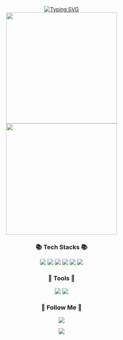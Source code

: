 
<div align="center">
<a href="https://git.io/typing-svg"><img src="https://readme-typing-svg.demolab.com?font=Nanum+Myeongjo&size=67&pause=1000&color=000000&background=8DB63100&center=true&vCenter=true&width=1000&height=200&lines=Hi+there%2C+I'm+Sungnam" alt="Typing SVG" /></a>
</div>

<div align="center">
	<img src="https://blogfiles.pstatic.net/MjAxOTEwMjJfMjkw/MDAxNTcxNzE4MTAwMzQ5.MS2Kh7ml6A0trFk3Jvli8Twoj-wiDZmw3_G4ygA8haMg.-kW1roYI_pa7RuQD0kp-1e-b_ECT6qWIL2cIcBDYVi4g.JPEG.wonch888/EDxNdgLUEAELSyF.jpg" width="300">
	<img src="http://down.humoruniv.com/hwiparambbs/data/comment/2022/06/r_r839d31001_f3664c955b49a3f787d542b3256120dc9486ae1a.gif" width="300"/>
	
</div>

<div align="center">
  <h3 align="center">📚 Tech Stacks 📚</h3>
  <img src="https://img.shields.io/badge/Java-007396?style=for-the-badge&logo=Java&logoColor=white"/>
  <img src="https://img.shields.io/badge/HTML5-E34F26?style=for-the-badge&logo=HTML5&logoColor=white" />
  <img src="https://img.shields.io/badge/CSS3-1572B6?style=for-the-badge&logo=CSS3&logoColor=white" />
  <img src="https://img.shields.io/badge/Javascript-ffb13b?style=for-the-badge&logo=javascript&logoColor=white"/>
  <img src="https://img.shields.io/badge/React-61DAFB?style=for-the-badge&logo=React&logoColor=white">
<img src="https://img.shields.io/badge/Python-3776AB?style=for-the-badge&logo=Python&logoColor=white">
	
  <h3 align="center"> 🔨 Tools 🔨 </h3>
 <img src="https://img.shields.io/badge/IntelliJ IDEA-000000?style=for-the-badge&logo=IntelliJ IDEA&logoColor=white">
<img src="https://img.shields.io/badge/Visual Studio Code-007ACC?style=for-the-badge&logo=Visual Studio Code&logoColor=white">

	
  <h3 align="center">🌈 Follow Me 🌈</h3>
  <p align="center">
  <a href="https://www.instagram.com/_sungnam/"><img src="https://img.shields.io/badge/Instagram-ff3399?style=for-the-badge&logo=Instagram&logoColor=white&link=https://www.instagram.com/_sungnam/"/></a>
  </p>
</div>






<div align="center">	
	<a href="https://solved.ac/profile/ryukb5366">
<img src="https://camo.githubusercontent.com/650bea6f1a628551d87f386594844e48ad3ad17770ae373b102a6d4ec9541211/687474703a2f2f6d617a617373756d6e6964612e7774662f6170692f76322f67656e65726174655f62616467653f626f6a3d7279756b6235333636">
		</a>
</div>





